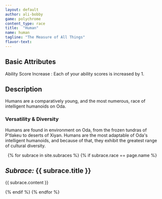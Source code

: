 ```yaml
---
layout: default
author: ali-bobby
game: polychrome
content_type: race
title:  "Human"
name: human
tagline: "The Measure of All Things"
flavor-text:
---
```


## Basic Attributes

Ability Score Increase
: Each of your ability scores is increased by 1.

## Description
Humans are a comparatively young, and the most numerous, race of intelligent humanoids on Oda.

### Versatility & Diversity
Humans are found in environment on Oda, from the frozen tundras of P'tlakeu to deserts of Xiyan. Humans are the most adaptable of Oda's intelligent humanoids, and because of that, they exhibit the greatest range of cultural diversity.

 
{% for subrace in site.subraces %}
{% if subrace.race == page.name %}

## *Subrace:* {{ subrace.title }}
{{ subrace.content }}

{% endif %}
{% endfor %}